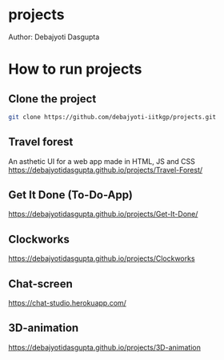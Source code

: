 # projects
Author: Debajyoti Dasgupta

# How to run projects

## Clone the project

```sh
git clone https://github.com/debajyoti-iitkgp/projects.git
```

## Travel forest
 An asthetic UI for a web app made in HTML, JS and CSS \
 https://debajyotidasgupta.github.io/projects/Travel-Forest/

## Get It Done (To-Do-App)
 https://debajyotidasgupta.github.io/projects/Get-It-Done/

## Clockworks
 https://debajyotidasgupta.github.io/projects/Clockworks

## Chat-screen
 https://chat-studio.herokuapp.com/
 
## 3D-animation
 https://debajyotidasgupta.github.io/projects/3D-animation
